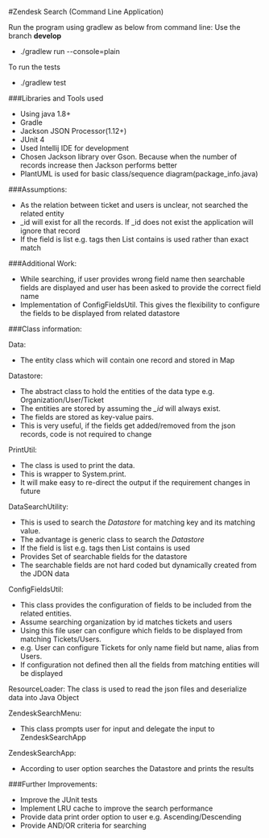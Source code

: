 #Zendesk Search (Command Line Application)

Run the program using gradlew as below from command line:
Use the branch **develop**
* ./gradlew run --console=plain

To run the tests
* ./gradlew test

###Libraries and Tools used
* Using java 1.8+ 
* Gradle
* Jackson JSON Processor(1.12+)
* JUnit 4
* Used Intellij IDE for development
* Chosen Jackson library over Gson. Because when the number of records increase then Jackson performs better
* PlantUML is used for basic class/sequence diagram(package_info.java)

###Assumptions:
* As the relation between ticket and users is unclear, not searched the related entity
* _id will exist for all the records. If _id does not exist the application will ignore that record
* If the field is list e.g. tags then List contains is used rather than exact match

###Additional Work:
* While searching, if user provides wrong field name then searchable fields are displayed and 
user has been asked to provide the correct field name
* Implementation of ConfigFieldsUtil.
  This gives the flexibility to configure the fields to be displayed from related datastore


###Class information:

Data:
* The entity class which will contain one record and stored in Map

Datastore:
* The abstract class to hold the entities of the data type e.g. Organization/User/Ticket
* The entities are stored by assuming the *_id* will always exist.
* The fields are stored as key-value pairs.
* This is very useful, if the fields get added/removed from the json records, code is not required to change

PrintUtil:
* The class is used to print the data.
* This is wrapper to System.print.
* It will make easy to re-direct the output if the requirement changes in future

DataSearchUtility:
* This is used to search the *Datastore* for matching key and its matching value.
* The advantage is generic class to search the *Datastore*
* If the field is list e.g. tags then List contains is used
* Provides Set of searchable fields for the datastore
* The searchable fields are not hard coded but dynamically created from the JDON data 

ConfigFieldsUtil:
* This class provides the configuration of fields to be included from the related entities.
* Assume searching organization by id matches tickets and users
* Using this file user can configure which fields to be displayed from matching Tickets/Users.
* e.g. User can configure Tickets for only name field but name, alias from Users.
* If configuration not defined then all the fields from matching entities will be displayed

ResourceLoader:
The class is used to read the json files and deserialize data into Java Object

ZendeskSearchMenu:
* This class prompts user for input and delegate the input to ZendeskSearchApp

ZendeskSearchApp:
* According to user option searches the Datastore and prints the results

###Further Improvements:
* Improve the JUnit tests
* Implement LRU cache to improve the search performance
* Provide data print order option to user e.g. Ascending/Descending
* Provide AND/OR criteria for searching